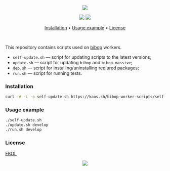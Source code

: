 <p align="center"><a href="#readme"><img src="https://gh.kaos.st/bibop-worker-scripts.svg"/></a></p>

<p align="center">
  <a href="https://travis-ci.com/essentialkaos/7zcat"><img src="https://travis-ci.com/essentialkaos/7zcat.svg"></a>
  <a href="https://essentialkaos.com/ekol"><img src="https://gh.kaos.st/ekol.svg"></a>
</p>

<p align="center"><a href="#installation">Installation</a> • <a href="#usage-example">Usage example</a> • <a href="#license">License</a></p>

<br/>

This repository contains scripts used on [bibop](https://github.com/essentialkaos/bibop) workers.

- `self-update.sh` — script for updating scripts to the latest versions;
- `update.sh` — script for updating `bibop` and `bibop-massive`;
- `dep.sh` — script for installing/uninstalling reqiured packages;
- `run.sh` — script for running tests.

### Installation

```bash
curl -# -L -o self-update.sh https://kaos.sh/bibop-worker-scripts/self-update.sh && chmod +x self-update.sh && ./self-update.sh && ./update.sh

```

### Usage example

```bash
./self-update.sh
./update.sh develop
./run.sh develop

```

### License

[EKOL](https://essentialkaos.com/ekol)

<p align="center"><a href="https://essentialkaos.com"><img src="https://gh.kaos.st/ekgh.svg"/></a></p>
